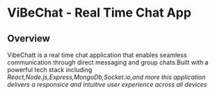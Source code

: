 # ViBeChat - Real Time Chat App

## Overview 
VibeChatt is a real time chat application that enables seamless communication through direct messaging and group chats.Built with a powerful tech stack including *React,Node.js,Express,MongoDb,Socket.io,and more this application delivers a responsice and intuitive user experience across all devices*